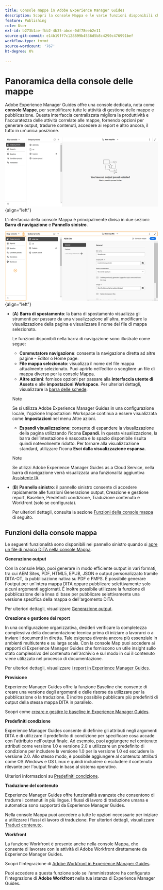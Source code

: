 ```yaml
---
title: Console mappe in Adobe Experience Manager Guides
description: Scopri la console Mappa e le varie funzioni disponibili che consentono di pubblicare e gestire le mappe in Adobe Experience Manager Guides.
feature: Publishing
role: User
exl-id: b273b1ae-fbb2-4b35-abce-0df78eeb2e11
source-git-commit: e14b19ff7c128899b4536d5b8c4290c476991bef
workflow-type: tm+mt
source-wordcount: '767'
ht-degree: 0%

---
```


# Panoramica della console delle mappe

Adobe Experience Manager Guides offre una console dedicata, nota come **console Mappe**, per semplificare tutte le attività di gestione delle mappe e pubblicazione. Questa interfaccia centralizzata migliora la produttività e l&#39;accuratezza delle attività correlate alle mappe, fornendo opzioni per generare output, tradurre contenuti, accedere ai report e altro ancora, il tutto in un&#39;unica posizione.

![scheda opzioni proprietà file](./images/map-console-screen.png){align="left"}

L&#39;interfaccia della console Mappa è principalmente divisa in due sezioni: **Barra di navigazione** e **Pannello sinistro**.

![Nuovo](images/map-console-sections.png){align="left"}

- (**A**) **Barra di spostamento**: la barra di spostamento visualizza gli strumenti per passare da una visualizzazione all&#39;altra, modificare la visualizzazione della pagina e visualizzare il nome del file di mappa selezionato.

  Le funzioni disponibili nella barra di navigazione sono illustrate come segue:

   - **Commutatore navigazione**: consente la navigazione diretta ad altre pagine - Editor o Home page:
   - **File mappa selezionato**: visualizza il nome del file mappa attualmente selezionato. Puoi aprirlo nell’editor o scegliere un file di mappa diverso per la console Mappa.
   - **Altre azioni**: fornisce opzioni per passare alla **interfaccia utente di Assets** e alle **impostazioni Workspace**. Per ulteriori dettagli, visualizzare la [barra delle schede](./web-editor-tab-bar.md).

  >[!NOTE]
  >
  > Se si utilizza Adobe Experience Manager Guides in una configurazione locale, l&#39;opzione Impostazioni Workspace continua a essere visualizzata come **Impostazioni** nel menu Altre azioni.

   - **Espandi visualizzazione**: consente di espandere la visualizzazione della pagina utilizzando l&#39;icona **Espandi**. In questa visualizzazione, la barra dell’intestazione è nascosta e lo spazio disponibile risulta quindi notevolmente ridotto. Per tornare alla visualizzazione standard, utilizzare l&#39;icona **Esci dalla visualizzazione espansa**.

  >[!NOTE]
  >
  > Se utilizzi Adobe Experience Manager Guides as a Cloud Service, nella barra di navigazione verrà visualizzata una funzionalità aggiuntiva [Assistente IA](./ai-assistant.md).

- (**B**) **Pannello sinistro**: il pannello sinistro consente di accedere rapidamente alle funzioni Generazione output, Creazione e gestione report, Baseline, Predefiniti condizione, Traduzione contenuto e Workfront (solo se configurata).

  Per ulteriori dettagli, consulta la sezione [Funzioni della console mappa](#map-console-features) di seguito.

## Funzioni della console mappa

Le seguenti funzionalità sono disponibili nel pannello sinistro quando si [apre un file di mappa DITA nella console Mappa](./open-files-map-console.md).

**Generazione output**

Con la console Map, puoi generare in modo efficiente output in vari formati, tra cui AEM Sites, PDF, HTML5, EPUB, JSON e output personalizzato tramite DITA-OT, la pubblicazione nativa su PDF e FMPS. È possibile generare l&#39;output per un&#39;intera mappa DITA oppure pubblicare selettivamente solo alcuni argomenti aggiornati. È inoltre possibile utilizzare la funzione di pubblicazione della linea di base per pubblicare selettivamente una versione specifica della mappa o dell&#39;argomento DITA.

Per ulteriori dettagli, visualizzare [Generazione output](./generate-output.md).

**Creazione e gestione dei report**

In una configurazione organizzativa, desideri verificare la completezza complessiva della documentazione tecnica prima di iniziare a lavorarci o a inviare i documenti in diretta. Tale esigenza diventa ancora più essenziale in ambienti multiutente e su larga scala. Con la console Map puoi accedere ai rapporti di Experience Manager Guides che forniscono un utile insight sullo stato complessivo del contenuto nell’archivio e sul modo in cui il contenuto viene utilizzato nel processo di documentazione.

Per ulteriori dettagli, visualizzare [i report in Experience Manager Guides](./reports-intro.md).

**Previsione**

Experience Manager Guides offre la funzione Baseline che consente di creare una versione degli argomenti e delle risorse da utilizzare per la pubblicazione o la traduzione. È inoltre possibile pubblicare più predefiniti di output della stessa mappa DITA in parallelo.

Scopri come [creare e gestire le baseline in Experience Manager Guides](./web-editor-baseline.md).

**Predefiniti condizione**

Experience Manager Guides consente di definire gli attributi negli argomenti DITA e di utilizzare il predefinito di condizione per specificare cosa accade con l&#39;attributo nell&#39;output finale. Ad esempio, puoi aggiungere nel contenuto attributi come versione 1.0 e versione 2.0 e utilizzare un predefinito di condizione per includere la versione 1.0 per la versione 1.0 ed escludere la versione 2.0. Allo stesso modo, è possibile aggiungere al contenuto attributi come OS Windows e OS Linux e quindi includere o escludere il contenuto rilevante per l&#39;output finale in base al sistema operativo.

Ulteriori informazioni su [Predefiniti condizione](./generate-output-use-condition-presets.md).

**Traduzione del contenuto**

Experience Manager Guides offre funzionalità avanzate che consentono di tradurre i contenuti in più lingue. I flussi di lavoro di traduzione umana e automatica sono supportati da Experience Manager Guides.

Nella console Mappa puoi accedere a tutte le opzioni necessarie per iniziare a utilizzare i flussi di lavoro di traduzione. Per ulteriori dettagli, visualizzare [Traduci contenuto](./translation.md).


**Workfront**

La funzione Workfront è presente anche nella console Mappa, che consente di lavorare con le attività di Adobe Workfront direttamente da Experience Manager Guides.

Scopri l&#39;integrazione di [Adobe Workfront in Experience Manager Guides](./workfront-integration.md).

Puoi accedere a questa funzione solo se l&#39;amministratore ha configurato l&#39;integrazione di **Adobe Workfront** nella tua istanza di Experience Manager Guides.
